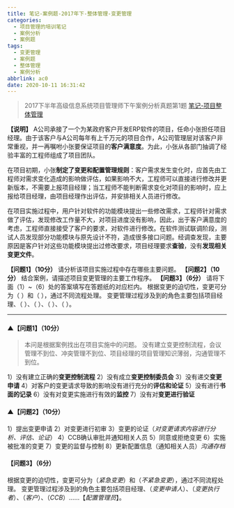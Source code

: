 ```yaml
---
title: 笔记-案例题-2017年下-整体管理-变更管理
categories:
  - 项目管理的培训笔记
  - 案例分析
  - 案例题
tags:
  - 变更管理
  - 案例题
  - 整体管理
  - 案例分析
abbrlink: ac0
date: 2020-10-11 16:31:42
---
```


>2017下半年高级信息系统项目管理师下午案例分析真题第1题
>[笔记-项目整体管理](/post/462c.html)

**【说明】**
A公司承接了一个为某政府客户开发ERP软件的项目，任命小张担任项目经理。由于该客户与A公司每年有上千万元的项目合作，A公司管理层对该客户非常重视，并一再嘱咐小张要保证项目的**客户满意度**。为此，小张从各部门抽调了经验丰富的工程师组成了项目团队。

在项目初期，小张**制定了变更和配置管理规则**：客户需求发生变化时，应首先由工程师对需求变化造成的影响做评估，如果影响不大，工程师可以直接进行修改并更新版本，不需要上报项目经理；当工程师不能判断需求变化对项目的影响时，应上报给项目经理，由项目经理作出评估，并安排相关人员进行修改。

在项目实施过程中，用户针对软件的功能模块提出一些修改需求，工程师针对需求做了评估，发现修改工作量不大，对项目进度没有影响，因此，出于客户满意度的考虑，工程师直接接受了客户的要求，对软件进行修改。在软件测试联调阶段，测试人员发现部分功能模块与原先设计不符，造成很多接口问题。经调查发现，主要原因是客户针对这些功能模块提出过修改要求，项目经理要求**查验**，没有**发现相关变更文件**。

**【问题1】（10分）**
请分析该项目实施过程中存在哪些主要问题。
**【问题2】（10分）**
结合案例，请描述项目变更管理的主要工作程序。
**【问题3】（6分）**
请将下面（1）~（6）处的答案填写在答题纸的对应栏内。
根据变更的迫切性，变更可分为（  ）和（  ），通过不同流程处理。
变更管理过程涉及到的角色主要包括项目经理、（  ）、（  ）、（  ）、（  ）。

<!-- more -->

---

#### ▲【问题1】（10分）

>本问是根据案例找出在项目实施中的问题。
>没有建立变更控制流程，会议管理不到位、冲突管理不到位、项目经理的项目管理知识薄弱，沟通管理不到位。

1）没有建立正确的**变更控制流程**
2）没有成立**变更控制委员会**
3）没有递交**变更申请**
4）对客户的变更请求导致的影响没有进行充分的**评估和论证**
5）没有进行**书面的记录**
6）没有对变更实施进行有效的**监控**
7）没有对**变更进行验证**

#### ▲【问题2】（10分）

1）提出变更申请
2）对变更进行初审
3）变更的论证（*对变更请求内容进行分析、评估、论证*）
4）CCB确认审批并通知相关人员
5）同意或拒绝变更
6）实施被批准的变更
7）变更的监督与控制
8）更新配置信息（通知相关人员）*沟通存档*

#### 【问题3】（6分）

根据变更的迫切性，变更可分为（*紧急变更*）和（*不紧急变更*），通过不同流程处理。
变更管理过程涉及到的角色主要包括项目经理、（*变更申请人*）、（*变更执行者*）、（*客户*）、（*CCB*）……【*配置管理员*】。
